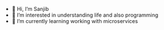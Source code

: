 - 👋 Hi, I’m Sanjib
- 👀 I’m interested in understanding life and also programming
- 🌱 I’m currently learning working with microservices

<!---
sanz86/sanz86 is a ✨ special ✨ repository because its `README.md` (this file) appears on your GitHub profile.
You can click the Preview link to take a look at your changes.
--->
